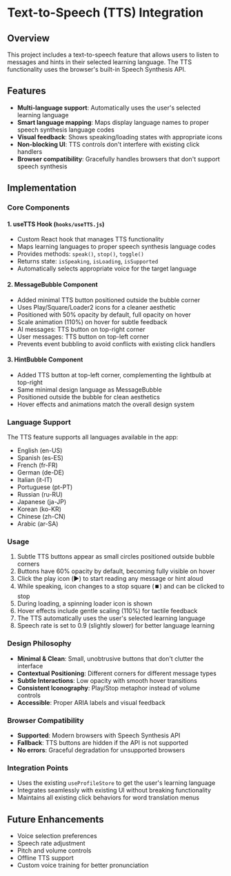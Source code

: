 # Text-to-Speech (TTS) Integration

## Overview

This project includes a text-to-speech feature that allows users to listen to messages and hints in their selected learning language. The TTS functionality uses the browser's built-in Speech Synthesis API.

## Features

- **Multi-language support**: Automatically uses the user's selected learning language
- **Smart language mapping**: Maps display language names to proper speech synthesis language codes
- **Visual feedback**: Shows speaking/loading states with appropriate icons
- **Non-blocking UI**: TTS controls don't interfere with existing click handlers
- **Browser compatibility**: Gracefully handles browsers that don't support speech synthesis

## Implementation

### Core Components

#### 1. useTTS Hook (`hooks/useTTS.js`)

- Custom React hook that manages TTS functionality
- Maps learning languages to proper speech synthesis language codes
- Provides methods: `speak()`, `stop()`, `toggle()`
- Returns state: `isSpeaking`, `isLoading`, `isSupported`
- Automatically selects appropriate voice for the target language

#### 2. MessageBubble Component

- Added minimal TTS button positioned outside the bubble corner
- Uses Play/Square/Loader2 icons for a cleaner aesthetic
- Positioned with 50% opacity by default, full opacity on hover
- Scale animation (110%) on hover for subtle feedback
- AI messages: TTS button on top-right corner
- User messages: TTS button on top-left corner
- Prevents event bubbling to avoid conflicts with existing click handlers

#### 3. HintBubble Component

- Added TTS button at top-left corner, complementing the lightbulb at top-right
- Same minimal design language as MessageBubble
- Positioned outside the bubble for clean aesthetics
- Hover effects and animations match the overall design system

### Language Support

The TTS feature supports all languages available in the app:

- English (en-US)
- Spanish (es-ES)
- French (fr-FR)
- German (de-DE)
- Italian (it-IT)
- Portuguese (pt-PT)
- Russian (ru-RU)
- Japanese (ja-JP)
- Korean (ko-KR)
- Chinese (zh-CN)
- Arabic (ar-SA)

### Usage

1. Subtle TTS buttons appear as small circles positioned outside bubble corners
2. Buttons have 60% opacity by default, becoming fully visible on hover
3. Click the play icon (▶️) to start reading any message or hint aloud
4. While speaking, icon changes to a stop square (⏹️) and can be clicked to stop
5. During loading, a spinning loader icon is shown
6. Hover effects include gentle scaling (110%) for tactile feedback
7. The TTS automatically uses the user's selected learning language
8. Speech rate is set to 0.9 (slightly slower) for better language learning

### Design Philosophy

- **Minimal & Clean**: Small, unobtrusive buttons that don't clutter the interface
- **Contextual Positioning**: Different corners for different message types
- **Subtle Interactions**: Low opacity with smooth hover transitions
- **Consistent Iconography**: Play/Stop metaphor instead of volume controls
- **Accessible**: Proper ARIA labels and visual feedback

### Browser Compatibility

- **Supported**: Modern browsers with Speech Synthesis API
- **Fallback**: TTS buttons are hidden if the API is not supported
- **No errors**: Graceful degradation for unsupported browsers

### Integration Points

- Uses the existing `useProfileStore` to get the user's learning language
- Integrates seamlessly with existing UI without breaking functionality
- Maintains all existing click behaviors for word translation menus

## Future Enhancements

- Voice selection preferences
- Speech rate adjustment
- Pitch and volume controls
- Offline TTS support
- Custom voice training for better pronunciation
